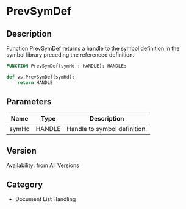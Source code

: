 # PrevSymDef

## Description
Function PrevSymDef returns a handle to the symbol definition in the symbol library preceding the referenced definition.

```pascal
FUNCTION PrevSymDef(symHd : HANDLE): HANDLE;
```

```python
def vs.PrevSymDef(symHd):
    return HANDLE
```

## Parameters
|Name|Type|Description|
|---|---|---|
|symHd|HANDLE|Handle to symbol definition.|

## Version
Availability: from All Versions

## Category
* Document List Handling

